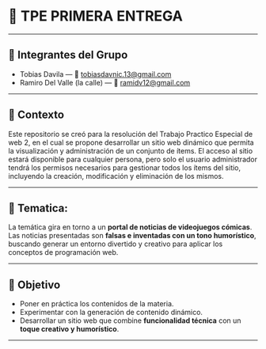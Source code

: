 # 📌 TPE PRIMERA ENTREGA

---

## 👥 Integrantes del Grupo
- Tobias Davila — 📧 tobiasdavnic.13@gmail.com  
- Ramiro Del Valle (la calle) — 📧 ramidv12@gmail.com   

---

## 📖 Contexto
Este repositorio se creó para la resolución del Trabajo Practico Especial de web 2,
en el cual se propone desarrollar un sitio web dinámico que permita la visualización y administración de un conjunto de ítems. El acceso al sitio estará disponible para cualquier persona, pero solo el usuario administrador tendrá los permisos necesarios para gestionar todos los ítems del sitio, incluyendo la creación, modificación y eliminación de los mismos.

---

## 📰 Tematica:
La temática gira en torno a un **portal de noticias de videojuegos cómicas**.  
Las noticias presentadas son **falsas e inventadas con un tono humorístico**, buscando generar un entorno divertido y creativo para aplicar los conceptos de programación web.

---


## 🎯 Objetivo
- Poner en práctica los contenidos de la materia.  
- Experimentar con la generación de contenido dinámico.  
- Desarrollar un sitio web que combine **funcionalidad técnica** con un **toque creativo y humorístico**.  

---

